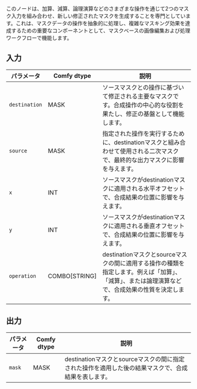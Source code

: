 
このノードは、加算、減算、論理演算などのさまざまな操作を通じて2つのマスク入力を組み合わせ、新しい修正されたマスクを生成することを専門としています。これは、マスクデータの操作を抽象的に処理し、複雑なマスキング効果を達成するための重要なコンポーネントとして、マスクベースの画像編集および処理ワークフローで機能します。

## 入力

| パラメータ    | Comfy dtype | 説明                                                                                                                                      |
| ------------ | ------------ | ------------------------------------------------------------------------------------------------------------------------------------------------ |
| `destination`| MASK        | ソースマスクとの操作に基づいて修正される主要なマスクです。合成操作の中心的な役割を果たし、修正の基盤として機能します。 |
| `source`     | MASK        | 指定された操作を実行するために、destinationマスクと組み合わせて使用される二次マスクで、最終的な出力マスクに影響を与えます。 |
| `x`          | INT         | ソースマスクがdestinationマスクに適用される水平オフセットで、合成結果の位置に影響を与えます。       |
| `y`          | INT         | ソースマスクがdestinationマスクに適用される垂直オフセットで、合成結果の位置に影響を与えます。         |
| `operation`  | COMBO[STRING]| destinationマスクとsourceマスクの間に適用する操作の種類を指定します。例えば「加算」、「減算」、または論理演算などで、合成効果の性質を決定します。 |

## 出力

| パラメータ | Comfy dtype | 説明                                                                 |
| --------- | ------------ | ---------------------------------------------------------------------------- |
| `mask`    | MASK        | destinationマスクとsourceマスクの間に指定された操作を適用した後の結果マスクで、合成結果を表します。 |

